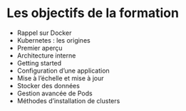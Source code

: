 <!-- .slide:-->

# Les objectifs de la formation

- Rappel sur Docker
- Kubernetes : les origines
- Premier aperçu
- Architecture interne
- Getting started
- Configuration d’une application
- Mise à l’échelle et mise à jour
- Stocker des données
- Gestion avancée de Pods
- Méthodes d’installation de clusters

